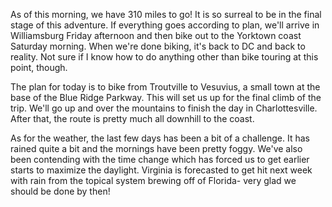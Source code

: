 As of this morning, we have 310 miles to go!  It is so surreal to be in the final stage of this adventure.  If everything goes according to plan, we'll arrive in Williamsburg Friday afternoon and then bike out to the Yorktown coast Saturday morning.  When we're done biking, it's back to DC and back to reality.  Not sure if I know how to do anything other than bike touring at this point, though.

The plan for today is to bike from Troutville to Vesuvius, a small town at the base of the Blue Ridge Parkway.  This will set us up for the final climb of the trip.  We'll go up and over the mountains to finish the day in Charlottesville.  After that, the route is pretty much all downhill to the coast.

As for the weather, the last few days has been a bit of a challenge.  It has rained quite a bit and the mornings have been pretty foggy.  We've also been contending with the time change which has forced us to get earlier starts to maximize the daylight. Virginia is forecasted to get hit next week with rain from the topical system brewing off of Florida- very glad we should be done by then!


